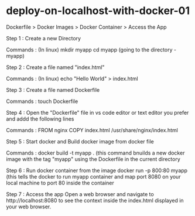 # deploy-on-localhost-with-docker-01

Dockerfile > Docker Images > Docker Container > Access the App

Step 1 :
Create a new Directory 

Commands : (In linux)
mkdir myapp 
cd myapp 
(going to the directory - myapp)

Step 2 : 
Create a file named "index.html"

Commands : (In linux)
echo "Hello World" > index.html

Step 3 : 
Create a file named Dockerfile

Commands :
touch Dockerfile 

Step 4 : 
Open the "Dockerfile" file in vs code editor or text editor you prefer and addd the following lines 

Commands : 
FROM nginx 
COPY index.html /usr/share/nginx/index.html

Step 5 : 
Start docker and Build docker image from docker file 

Commands : 
docker build -t myapp . 
(this command bnuilds a new docker image with the tag "myapp" using the Dockerfile in the current directory 

Step 6 : 
Run docker container from the image 
docker run -p 800:80 myapp 
(this tells the docker to run myapp container and map port 8080 on your local machine to port 80 inside the container 


Step 7 : 
Access the app 
Open a web browser and navigate to http://localhost:8080 to see the context inside the index.html displayed in your web browser. 


